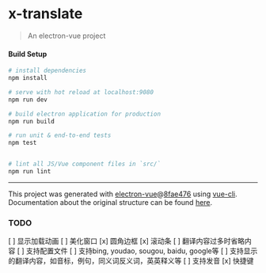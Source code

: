 # x-translate

> An electron-vue project

#### Build Setup

``` bash
# install dependencies
npm install

# serve with hot reload at localhost:9080
npm run dev

# build electron application for production
npm run build

# run unit & end-to-end tests
npm test


# lint all JS/Vue component files in `src/`
npm run lint

```

---

This project was generated with [electron-vue](https://github.com/SimulatedGREG/electron-vue)@[8fae476](https://github.com/SimulatedGREG/electron-vue/tree/8fae4763e9d225d3691b627e83b9e09b56f6c935) using [vue-cli](https://github.com/vuejs/vue-cli). Documentation about the original structure can be found [here](https://simulatedgreg.gitbooks.io/electron-vue/content/index.html).


### TODO

[ ] 显示加载动画
[ ] 美化窗口
    [x] 圆角边框
    [x] 滚动条
[ ] 翻译内容过多时省略内容
[ ] 支持配置文件
    [ ] 支持bing, youdao, sougou, baidu, google等
    [ ] 支持显示的翻译内容，如音标，例句，同义词反义词，英英释义等
    [ ] 支持发音
    [x] 快捷键

